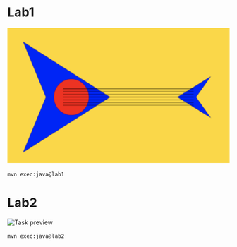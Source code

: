 # Lab1
![Task preview](./public/lab1-preview.png)
```bash
mvn exec:java@lab1
```

# Lab2
![Task preview](./public/lab2-preview.png)
```bash
mvn exec:java@lab2
```